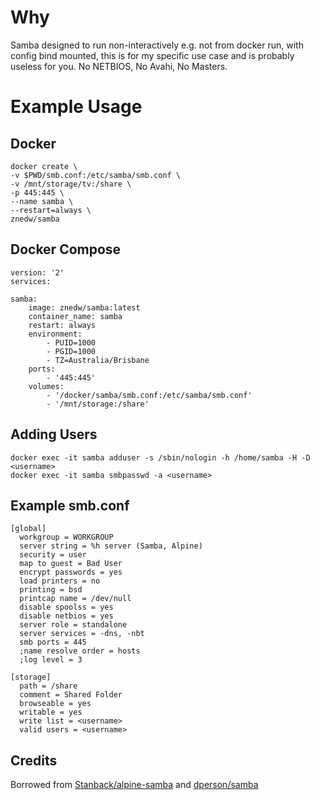 # Why
Samba designed to run non-interactively e.g. not from docker run, with config bind mounted, this is for my specific use case and is probably useless for you. No NETBIOS, No Avahi, No Masters.

# Example Usage
## Docker

	docker create \
  	-v $PWD/smb.conf:/etc/samba/smb.conf \
  	-v /mnt/storage/tv:/share \
  	-p 445:445 \
  	--name samba \
  	--restart=always \
  	znedw/samba

## Docker Compose
	version: '2'
  	services:
    
    samba:
        image: znedw/samba:latest
        container_name: samba
        restart: always
        environment:
            - PUID=1000
            - PGID=1000
            - TZ=Australia/Brisbane
        ports:
            - '445:445'
        volumes:
            - '/docker/samba/smb.conf:/etc/samba/smb.conf'
            - '/mnt/storage:/share'

## Adding Users

	docker exec -it samba adduser -s /sbin/nologin -h /home/samba -H -D <username>
	docker exec -it samba smbpasswd -a <username>

## Example smb.conf

	[global]
      workgroup = WORKGROUP
      server string = %h server (Samba, Alpine)
      security = user
      map to guest = Bad User
      encrypt passwords = yes
      load printers = no
      printing = bsd
      printcap name = /dev/null
      disable spoolss = yes
      disable netbios = yes
      server role = standalone
      server services = -dns, -nbt
      smb ports = 445
      ;name resolve order = hosts
      ;log level = 3

	[storage]
      path = /share
      comment = Shared Folder
      browseable = yes
      writable = yes
      write list = <username>
      valid users = <username>

## Credits
Borrowed from [Stanback/alpine-samba](https://github.com/Stanback/alpine-samba) and [dperson/samba](https://github.com/dperson/samba)
